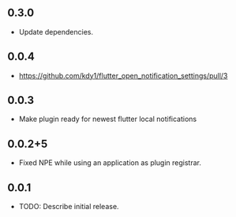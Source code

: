## 0.3.0

- Update dependencies.

## 0.0.4

- https://github.com/kdy1/flutter_open_notification_settings/pull/3

## 0.0.3

- Make plugin ready for newest flutter local notifications

## 0.0.2+5

- Fixed NPE while using an application as plugin registrar.

## 0.0.1

- TODO: Describe initial release.
